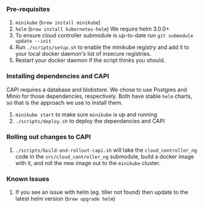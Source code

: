 ### Pre-requisites

1. `minikube` (`brew install minikube`)
1. `helm` (`brew install kubernetes-helm`) We require helm 3.0.0+ 
1. To ensure cloud controller submodule is up-to-date run `git submodule update --init`
1. Run `./scripts/setup.sh` to enable the minikube registry and add it to your
   local docker daemon's list of insecure registries.
1. Restart your docker daemon if the script thinks you should.


### Installing dependencies and CAPI

CAPI requires a database and blobstore.  We chose to use Postgres and Minio for
those dependencies, respectively.  Both have stable `helm` charts, so that is
the approach we use to install them.


1. `minikube start` to make sure `minikube` is up and running
1. `./scripts/deploy.sh` to deploy the dependencies and CAPI


### Rolling out changes to CAPI

1. `./scripts/build-and-rollout-capi.sh` will take the `cloud_controller_ng` code in
   the `src/cloud_controller_ng` submodule, build a docker image with it, and
   roll the new image out to the `minikube` cluster.

### Known Issues

1. If you see an issue with helm (eg. tiller not found) then update to the latest helm version (`brew upgrade helm`)

